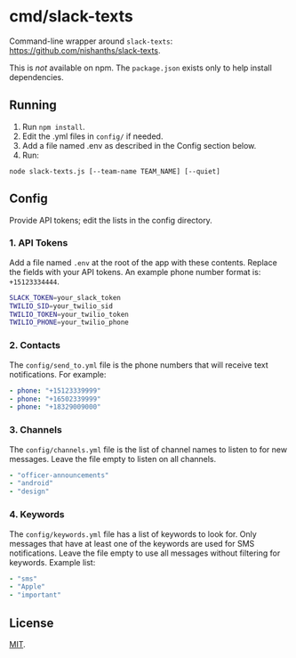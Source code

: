 # cmd/slack-texts

Command-line wrapper around `slack-texts`: <https://github.com/nishanths/slack-texts>.

This is *not* available on npm. The `package.json` exists only to help install
dependencies.

## Running

1. Run `npm install`.
1. Edit the .yml files in `config/` if needed.
1. Add a file named .env as described in the Config section below.
1. Run:

  ```
  node slack-texts.js [--team-name TEAM_NAME] [--quiet]
  ```

## Config

Provide API tokens; edit the lists in the config directory.

### 1.  API Tokens

Add a file named `.env` at the root of the app with these contents. Replace the fields with your API tokens.
An example phone number format is: `+15123334444`.

````bash
SLACK_TOKEN=your_slack_token
TWILIO_SID=your_twilio_sid
TWILIO_TOKEN=your_twilio_token
TWILIO_PHONE=your_twilio_phone
````

### 2.  Contacts

The `config/send_to.yml` file is the phone numbers that will receive text notifications. For example:

````yml
- phone: "+15123339999"
- phone: "+16502339999"
- phone: "+18329009000"
````

### 3.  Channels

The `config/channels.yml` file is the list of channel names to listen to for new messages. Leave the file empty
to listen on all channels.

````yml
- "officer-announcements"
- "android"
- "design"
````

### 4.  Keywords

The `config/keywords.yml` file has a list of keywords to look for. Only messages that have at least one of the keywords are used for SMS notifications. Leave the file empty to use all messages without filtering for keywords. Example list:

````yml
- "sms"
- "Apple"
- "important"
````

## License

[MIT](https://github.com/nishanths/slack-texts/blob/master/cmd/slack-texts/LICENSE).
